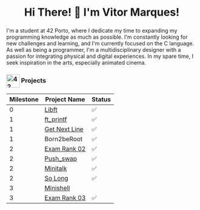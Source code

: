 <!--
**vde-maga/vde-maga** is a ✨ _special_ ✨ repository because its `README.md` (this file) appears on your GitHub profile.

Here are some ideas to get you started:

- 🔭 I’m currently working on ...
- 🌱 I’m currently learning ...
- 👯 I’m looking to collaborate on ...
- 🤔 I’m looking for help with ...
- 💬 Ask me about ...
- 📫 How to reach me: ...
- 😄 Pronouns: ...
- ⚡ Fun fact: ...
-->

<h1 align="center">Hi There! 👋 I'm Vitor Marques!</h1>

###

<p align="left">I'm a student at 42 Porto, where I dedicate my time to expanding my programming knowledge as much as possible. I'm constantly looking for new challenges and learning, and I'm currently focused on the C language. As well as being a programmer, I'm a multidisciplinary designer with a passion for integrating physical and digital experiences. In my spare time, I seek inspiration in the arts, especially animated cinema.</p>

### 

<h3 >
   <img src="https://profile.intra.42.fr/assets/42_logo-7dfc9110a5319a308863b96bda33cea995046d1731cebb735e41b16255106c12.svg" alt="42 Logo" width="35px" align="center"> Projects
</h3>

| Milestone | Project Name | Status |
| --- | --- | --- | 
| 0 | [Libft](https://github.com/vde-maga/42-libft) | ✅ |
| 1 | [ft_printf](https://github.com/vde-maga/42-printf) | ✅ |
| 1 | [Get Next Line](https://github.com/vde-maga/42-get_next_line) | ✅ |
| 1 | Born2beRoot | ✅ |
| 2 | [Exam Rank 02](https://github.com/vde-maga/42-Exam_Practice) | ✅ |
| 2 | [Push_swap](https://github.com/vde-maga/42-push_swap) | ✅ | 
| 2 | [Minitalk](https://github.com/vde-maga/42-minitalk) | ✅ | 
| 2 | [So Long](https://github.com/vde-maga/42-so_long) | ✅ |
| 3 | [Minishell](https://github.com/vde-maga/42-minishell) | |
| 3 | [Exam Rank 03](https://github.com/vde-maga/42-Exam_Practice) | ✅ |

###

<!--
###

<h3 align="left">Language and Tools</h3>

###

<div align="left">
  <img src="https://cdn.simpleicons.org/vim/019733" height="40" alt="vim logo"  />
  <img width="16" />
  <img src="https://cdn.simpleicons.org/c/A8B9CC" height="40" alt="c logo"  />
  <img width="16" />
  <img src="https://cdn.simpleicons.org/html5/E34F26" height="40" alt="html5 logo"  />
  <img width="16" />
  <img src="https://cdn.simpleicons.org/css3/1572B6" height="40" alt="css3 logo"  />
  <img width="16" />
  <img src="https://cdn.simpleicons.org/gnubash/4EAA25" height="40" alt="bash logo"  />
  <img width="16" />
  <img src="https://cdn.simpleicons.org/debian/A81D33" height="40" alt="debian logo"  />
  <img width="16" />
  <img src="https://cdn.simpleicons.org/nixos/5277C3" height="40" alt="nixos logo"  />
  <img width="16" />
  <img src="https://cdn.simpleicons.org/markdown/000000" height="40" alt="markdown logo"  />
  <img width="16" />
  <img src="https://cdn.simpleicons.org/figma/F24E1E" height="40" alt="figma logo"  />
</div>

###

<h3 align="left">Stats</h3>

###


<div align="center">
<a href="https://github.com/oakoudad/badge42"><img src="https://badge.mediaplus.ma/darkgray/vde-maga" alt="vde-maga's 42 stats" /></a>
</div>

<div align="center">
  <img src="https://github-readme-stats.vercel.app/api?username=vde-maga&hide_title=false&hide_rank=false&show_icons=true&include_all_commits=true&count_private=true&disable_animations=false&theme=dracula&locale=en&hide_border=false&order=1" height="150" alt="stats graph"  />
  <img src="https://github-readme-stats.vercel.app/api/top-langs?username=vde-maga&locale=en&hide_title=false&layout=compact&card_width=320&langs_count=5&theme=dracula&hide_border=false&order=2" height="150" alt="languages graph"  />
  <img src="https://streak-stats.demolab.com?user=vde-maga&locale=en&mode=daily&theme=dracula&hide_border=false&border_radius=5&order=3" height="150" alt="streak graph"  />
</div>

###
-->
